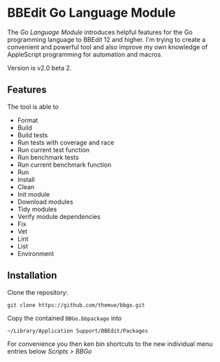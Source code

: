 # BBEdit Go Language Module

The *Go Language Module* introduces helpful features for the Go programming language
to BBEdit 12 and higher. I'm trying to create a convenient and powerful tool and also
improve my own knowledge of AppleScript programming for automation and macros.

Version is v2.0 beta 2.

## Features

The tool is able to

- Format
- Build
- Build tests
- Run tests with coverage and race
- Run current test function
- Run benchmark tests
- Run current benchmark function
- Run
- Install
- Clean
- Init module
- Download modules
- Tidy modules
- Verify module dependencies
- Fix
- Vet
- Lint
- List
- Environment

## Installation

Clone the repository:

```
git clone https://github.com/themue/bbgo.git
```

Copy the contained `BBGo.bbpackage` into

```
~/Library/Application Support/BBEdit/Packages
```

For convenience you then ken bin shortcuts to the new individual menu
entries below *Scripts > BBGo*

